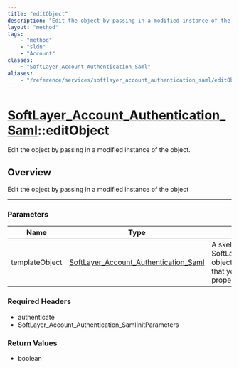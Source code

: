 ```yaml
---
title: "editObject"
description: "Edit the object by passing in a modified instance of the object"
layout: "method"
tags:
    - "method"
    - "sldn"
    - "Account"
classes:
    - "SoftLayer_Account_Authentication_Saml"
aliases:
    - "/reference/services/softlayer_account_authentication_saml/editObject"
---
```

# [SoftLayer_Account_Authentication_Saml](/reference/services/SoftLayer_Account_Authentication_Saml)::editObject


Edit the object by passing in a modified instance of the object.


## Overview 
Edit the object by passing in a modified instance of the object 

-----

### Parameters 
|Name | Type | Description |
| --- | --- | --- |
|templateObject| <a href='/reference/datatypes/SoftLayer_Account_Authentication_Saml'>SoftLayer_Account_Authentication_Saml </a>| A skeleton SoftLayer_Account_Authentication_Saml object with only the properties defined that you wish to change. Unchanged properties are left alone.|


### Required Headers
* authenticate
* SoftLayer_Account_Authentication_SamlInitParameters


### Return Values
* boolean




